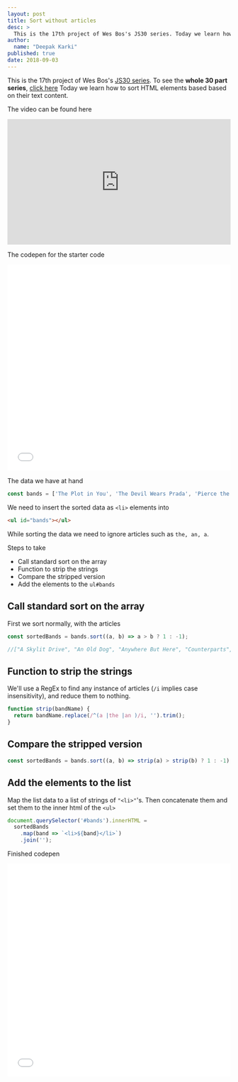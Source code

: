 ```yaml
---
layout: post
title: Sort without articles
desc: >
  This is the 17th project of Wes Bos's JS30 series. Today we learn how to sort HTML elements based based on their text content. This is essentially an exercise in array and string manipulation.
author:
  name: "Deepak Karki"
published: true
date: 2018-09-03
---
```



This is the 17th project of Wes Bos's [JS30 series](https://javascript30.com/friend/DISCOVERDEV). To see the **whole 30 part series**, [click here](../)
Today we learn how to sort HTML elements based based on their text content.

The video can be found here

<style>.embed-container { position: relative; padding-bottom: 56.25%; height: 0; overflow: hidden; max-width: 100%; } .embed-container iframe, .embed-container object, .embed-container embed { position: absolute; top: 0; left: 0; width: 100%; height: 100%; }</style><div class='embed-container'><iframe src='https://www.youtube.com/embed/PEEo-2mRQ7A' frameborder='0' allowfullscreen></iframe></div>

The codepen for the starter code

<iframe height='465' scrolling='no' title='JS30-17-SortBands-a' src='//codepen.io/deepakkarki/embed/pKKeyv/?height=265&theme-id=dark&default-tab=css,result&embed-version=2' frameborder='no' allowtransparency='true' allowfullscreen='true' style='width: 100%;'>See the Pen <a href='https://codepen.io/deepakkarki/pen/pKKeyv/'>JS30-17-SortBands-a</a> by Deepak Karki (<a href='https://codepen.io/deepakkarki'>@deepakkarki</a>) on <a href='https://codepen.io'>CodePen</a>.
</iframe>


The data we have at hand 

```js
const bands = ['The Plot in You', 'The Devil Wears Prada', 'Pierce the Veil', 'Norma Jean', 'The Bled', 'Say Anything', 'The Midway State', 'We Came as Romans', 'Counterparts', 'Oh, Sleeper', 'A Skylit Drive', 'Anywhere But Here', 'An Old Dog'];
```

We need to insert the sorted data as `<li>` elements into

```html
<ul id="bands"></ul>
```

While sorting the data we need to ignore articles such as `the, an, a`.


Steps to take

- Call standard sort on the array
- Function to strip the strings
- Compare the stripped version
- Add the elements to the `ul#bands`


## Call standard sort on the array

First we sort normally, with the articles

```js
const sortedBands = bands.sort((a, b) => a > b ? 1 : -1);

//["A Skylit Drive", "An Old Dog", "Anywhere But Here", "Counterparts", "Norma Jean", "Oh, Sleeper", "Pierce the Veil", "Say Anything", "The Bled", "The Devil Wears Prada", "The Midway State", "The Plot in You", "We Came as Romans"]
```


## Function to strip the strings

We'll use a RegEx to find any instance of articles (`/i` implies case insensitivity), and reduce them to nothing.

```js
function strip(bandName) {
  return bandName.replace(/^(a |the |an )/i, '').trim();
}
```


## Compare the stripped version

```js
const sortedBands = bands.sort((a, b) => strip(a) > strip(b) ? 1 : -1);
```

## Add the elements to the list

Map the list data to a list of strings of `"<li>"`'s. Then concatenate them and set them to the inner html of the `<ul>`

```js
document.querySelector('#bands').innerHTML =
  sortedBands
    .map(band => `<li>${band}</li>`)
    .join('');
```

Finished codepen 

<iframe height='480' scrolling='no' title='JS30-17-SortBands-b' src='//codepen.io/deepakkarki/embed/LrrwQe/?height=480&theme-id=dark&default-tab=js,result&embed-version=2' frameborder='no' allowtransparency='true' allowfullscreen='true' style='width: 100%;'>See the Pen <a href='https://codepen.io/deepakkarki/pen/LrrwQe/'>JS30-17-SortBands-b</a> by Deepak Karki (<a href='https://codepen.io/deepakkarki'>@deepakkarki</a>) on <a href='https://codepen.io'>CodePen</a>.
</iframe>